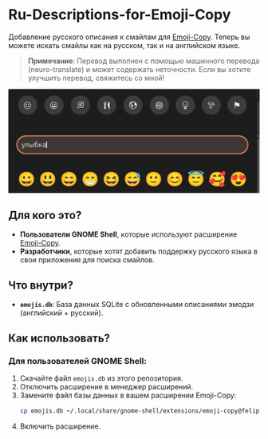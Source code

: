 # Ru-Descriptions-for-Emoji-Copy

Добавление русского описания к смайлам для [Emoji-Copy](https://github.com/FelipeFTN/Emoji-Copy). Теперь вы можете искать смайлы как на русском, так и на английском языке.

> **Примечание**: Перевод выполнен с помощью машинного перевода (neuro-translate) и может содержать неточности. Если вы хотите улучшить перевод, свяжитесь со мной!


![Пример](screen.png)


## Для кого это?
- **Пользователи GNOME Shell**, которые используют расширение [Emoji-Copy](https://github.com/FelipeFTN/Emoji-Copy).
- **Разработчики**, которые хотят добавить поддержку русского языка в свои приложения для поиска смайлов.

## Что внутри?
- **`emojis.db`**: База данных SQLite с обновленными описаниями эмодзи (английский + русский).

## Как использовать?
### Для пользователей GNOME Shell:
1. Скачайте файл `emojis.db` из этого репозитория.
2. Отключить расширение в менеджер расширений.
3. Замените файл базы данных в вашем расширении Emoji-Copy:
   ```bash
   cp emojis.db ~/.local/share/gnome-shell/extensions/emoji-copy@felipeftn/data/emojis.db
4. Включить расширение.
